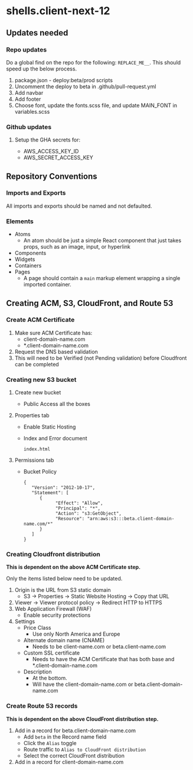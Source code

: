# shells.client-next-12

## Updates needed

### Repo updates

Do a global find on the repo for the following: `REPLACE_ME__`. This should speed up the below process.

1. package.json - deploy:beta/prod scripts
1. Uncomment the deploy to beta in .github/pull-request.yml
1. Add navbar
1. Add footer
1. Choose font, update the fonts.scss file, and update MAIN_FONT in variables.scss

### Github updates

1. Setup the GHA secrets for:

   - AWS_ACCESS_KEY_ID
   - AWS_SECRET_ACCESS_KEY

## Repository Conventions

### Imports and Exports

All imports and exports should be named and not defaulted.

### Elements

- Atoms
  - An atom should be just a simple React component that just takes props, such as an image, input, or hyperlink
- Components
- Widgets
- Containers
- Pages
  - A page should contain a `main` markup element wrapping a single imported container.

## Creating ACM, S3, CloudFront, and Route 53

### Create ACM Certificate

1. Make sure ACM Certificate has:
   - client-domain-name.com
   - \*.client-domain-name.com
1. Request the DNS based validation
1. This will need to be Verified (not Pending validation) before Cloudfront can be completed

### Creating new S3 bucket

1. Create new bucket

   - Public Access all the boxes

1. Properties tab

   - Enable Static Hosting
   - Index and Error document

     ```
     index.html
     ```

1. Permissions tab

   - Bucket Policy

     ```
     {
        "Version": "2012-10-17",
        "Statement": [
           {
                 "Effect": "Allow",
                 "Principal": "*",
                 "Action": "s3:GetObject",
                 "Resource": "arn:aws:s3:::beta.client-domain-name.com/*"
           }
        ]
     }
     ```

### Creating Cloudfront distribution

**This is dependent on the above ACM Certificate step.**

Only the items listed below need to be updated.

1. Origin is the URL from S3 static domain
   - S3 -> Properties -> Static Website Hosting -> Copy that URL
1. Viewer -> Viewer protocol policy -> Redirect HTTP to HTTPS
1. Web Application Firewall (WAF)
   - Enable security protections
1. Settings
   - Price Class
     - Use only North America and Europe
   - Alternate domain name (CNAME)
     - Needs to be client-name.com or beta.client-name.com
   - Custom SSL certificate
     - Needs to have the ACM Certificate that has both base and \*.client-domain-name.com
   - Description
     - At the bottom.
     - Will have the client-domain-name.com or beta.client-domain-name.com

### Create Route 53 records

**This is dependent on the above CloudFront distribution step.**

1. Add in a record for beta.client-domain-name.com
   - Add `beta` in the Record name field
   - Click the `Alias` toggle
   - Route traffic to `Alias to CloudFront distribution`
   - Select the correct CloudFront distribution
1. Add in a record for client-domain-name.com
